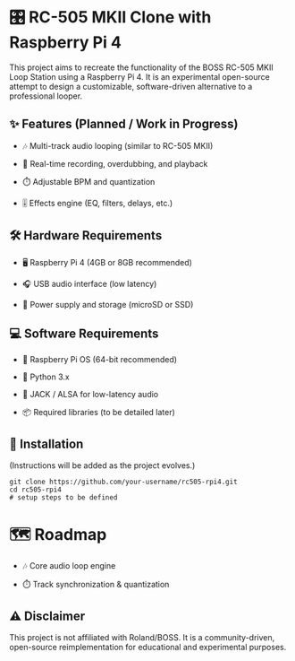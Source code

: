 # 🎛️ RC-505 MKII Clone with Raspberry Pi 4

This project aims to recreate the functionality of the BOSS RC-505 MKII Loop Station using a Raspberry Pi 4.
It is an experimental open-source attempt to design a customizable, software-driven alternative to a professional looper.

## ✨ Features (Planned / Work in Progress)

- 🎶 Multi-track audio looping (similar to RC-505 MKII)

- 🎤 Real-time recording, overdubbing, and playback

- ⏱️ Adjustable BPM and quantization

- 🎚️ Effects engine (EQ, filters, delays, etc.)

## 🛠️ Hardware Requirements

- 🖥️ Raspberry Pi 4 (4GB or 8GB recommended)

- 🎧 USB audio interface (low latency)

- 🔌 Power supply and storage (microSD or SSD)

## 💻 Software Requirements

- 🐧 Raspberry Pi OS (64-bit recommended)

- 🐍 Python 3.x

- 🎵 JACK / ALSA for low-latency audio

- 📦 Required libraries (to be detailed later)

## 🚀 Installation

(Instructions will be added as the project evolves.)

```
git clone https://github.com/your-username/rc505-rpi4.git
cd rc505-rpi4
# setup steps to be defined
```

# 🗺️ Roadmap

- 🎶 Core audio loop engine

- ⏱️ Track synchronization & quantization

## ⚠️ Disclaimer

This project is not affiliated with Roland/BOSS.
It is a community-driven, open-source reimplementation for educational and experimental purposes.